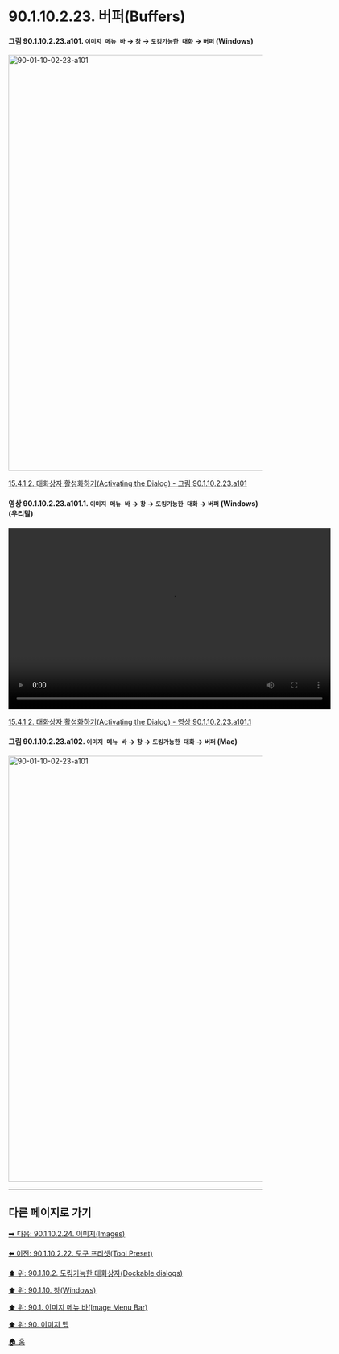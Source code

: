 # 90.1.10.2.23. 버퍼(Buffers)

<a id="90-01-10-02-23-a101"></a>

#### 그림 90.1.10.2.23.a101. `이미지 메뉴 바` → `창` → `도킹가능한 대화` → `버퍼` (Windows)
<img width="980" height="825" alt="90-01-10-02-23-a101" src="https://github.com/user-attachments/assets/23bed7ed-a2c4-43f9-a43d-0fd48565ec4d" />

[15.4.1.2. 대화상자 활성화하기(Activating the Dialog) - 그림 90.1.10.2.23.a101](./15-04-01-02-activating_the_dialog.md#90-01-10-02-23-a101)

<a id="90-01-10-02-23-a101-01"></a>

#### 영상 90.1.10.2.23.a101.1. `이미지 메뉴 바` → `창` → `도킹가능한 대화` → `버퍼` (Windows) (우리말)
<video controls="controls" width="640" height="360" src="https://github.com/user-attachments/assets/24177ec3-c446-4601-955f-547044c8c089"></video>

[15.4.1.2. 대화상자 활성화하기(Activating the Dialog) - 영상 90.1.10.2.23.a101.1](./15-04-01-02-activating_the_dialog.md#90-01-10-02-23-a101-01)

<a id="90-01-10-02-23-a102"></a>

#### 그림 90.1.10.2.23.a102. `이미지 메뉴 바` → `창` → `도킹가능한 대화` → `버퍼` (Mac)
<img width="980" height="845" alt="90-01-10-02-23-a101" src="https://github.com/user-attachments/assets/a39d14bb-e48d-4afe-888d-721f89b72d10" />

***

## 다른 페이지로 가기

[➡️ 다음: 90.1.10.2.24. 이미지(Images)](./90-01-10-02-24-images.md)

[⬅️ 이전: 90.1.10.2.22. 도구 프리셋(Tool Preset)](./90-01-10-02-22-tool_preset.md)

[⬆️ 위: 90.1.10.2. 도킹가능한 대화상자(Dockable dialogs)](./90-01-10-02-00-dockable_dialogs.md)

[⬆️ 위: 90.1.10. 창(Windows)](./90-01-10-00-windows.md)

[⬆️ 위: 90.1. 이미지 메뉴 바(Image Menu Bar)](./90-01-00-image-menu-bar.md)

[⬆️ 위: 90. 이미지 맵](./90-00-image-map.md)

[🏠 홈](./00-home.md)
